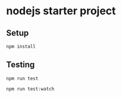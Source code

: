 # nodejs starter project

## Setup

    npm install

## Testing

    npm run test

    npm run test:watch


